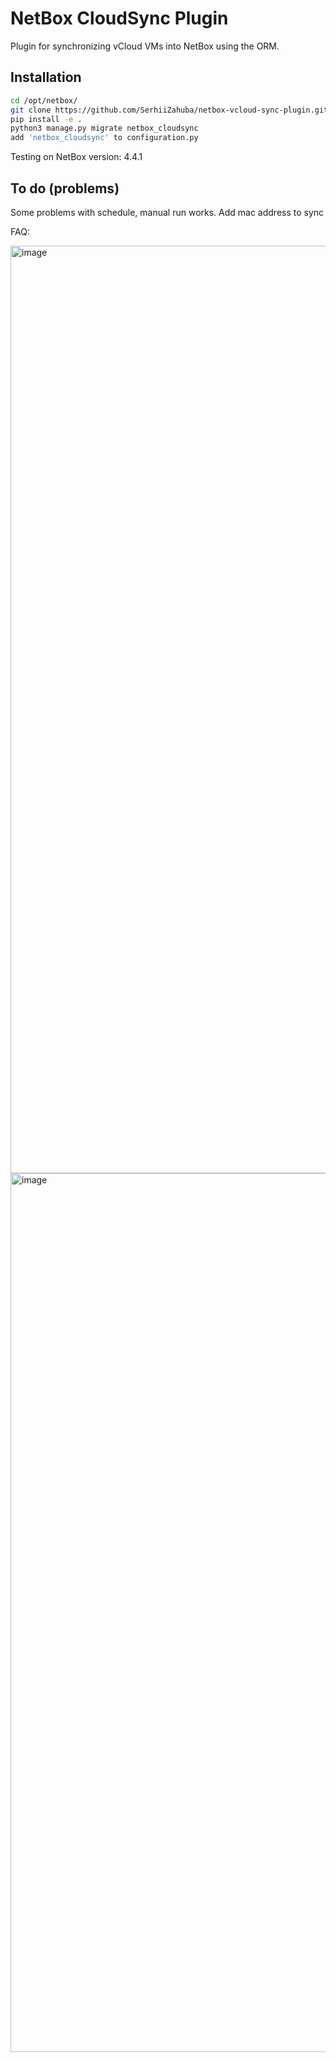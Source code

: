 # NetBox CloudSync Plugin

Plugin for synchronizing vCloud VMs into NetBox using the ORM.

## Installation

```bash
cd /opt/netbox/
git clone https://github.com/SerhiiZahuba/netbox-vcloud-sync-plugin.git
pip install -e .
python3 manage.py migrate netbox_cloudsync
add 'netbox_cloudsync' to configuration.py 
```
Testing on NetBox version: 4.4.1


## To do (problems)
Some problems with schedule, manual run works.
Add mac address to sync


FAQ:

<img width="1931" height="1484" alt="image" src="https://github.com/user-attachments/assets/6c53a6ff-9391-47fd-adcb-6748f38ce682" />

<img width="3371" height="1406" alt="image" src="https://github.com/user-attachments/assets/ecb317ea-251e-42c3-a31b-53bcc2bf4a89" />
